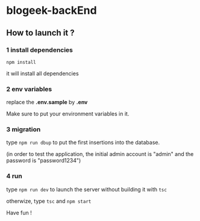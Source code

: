 # blogeek-backEnd

## How to launch it ?

### 1 install dependencies

`npm install`

it will install all dependencies

### 2 env variables

replace the **.env.sample** by **.env**

Make sure to put your environment variables in it.

### 3 migration

type `npm run dbup` to put the first insertions into the database.

(in order to test the application, the initial admin account is "admin" and the password is "password1234")

### 4 run

type `npm run dev` to launch the server without building it with `tsc`

otherwize, type `tsc` and `npm start`

Have fun !
